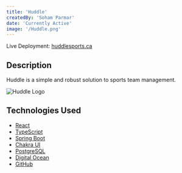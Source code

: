 ```yaml
---
title: 'Huddle'
createdBy: 'Soham Parmar'
date: 'Currently Active'
image: '/Huddle.png'
---
```


Live Deployment: [huddlesports.ca](https://www.huddlesports.ca/)

## Description

Huddle is a simple and robust solution to sports team management.

![Huddle Logo](/HuddleLogo.png '1200x300')

## Technologies Used

- [React](https://reactjs.org/)
- [TypeScript](https://www.typescriptlang.org/)
- [Spring Boot](https://spring.io/projects/spring-boot)
- [Chakra UI](https://chakra-ui.com/)
- [PostgreSQL](https://www.postgresql.org/)
- [Digital Ocean](https://www.digitalocean.com/)
- [GitHub](https://github.com/)
